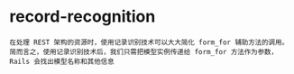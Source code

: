# record-recognition
~~~
在处理 REST 架构的资源时，使用记录识别技术可以大大简化 form_for 辅助方法的调用。简而言之，使用记录识别技术后，我们只需把模型实例传递给 form_for 方法作为参数，Rails 会找出模型名称和其他信息
~~~

